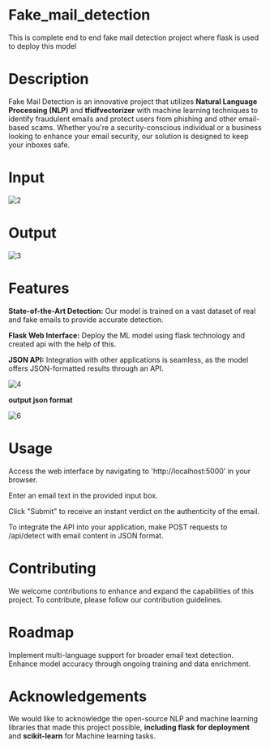 # Fake_mail_detection
This is complete end to end fake mail detection project where flask is used to deploy this model

# Description
Fake Mail Detection is an innovative project that utilizes **Natural Language Processing (NLP)** and **tfidfvectorizer** with machine learning techniques to identify fraudulent emails and protect users from phishing and other email-based scams. Whether you're a security-conscious individual or a business looking to enhance your email security, our solution is designed to keep your inboxes safe.

# Input

![2](https://github.com/1ArjunPandey/Fake_mail_detection/assets/134632401/998c3099-f04d-4a4d-8c19-104121ea2435)

# Output

![3](https://github.com/1ArjunPandey/Fake_mail_detection/assets/134632401/22c9985a-4482-4948-8262-b32761f8952b)


# Features
**State-of-the-Art Detection:** Our model is trained on a vast dataset of real and fake emails to provide accurate detection.

**Flask Web Interface:** Deploy the ML model using flask technology and created api with the help of this.

**JSON API:** Integration with other applications is seamless, as the model offers JSON-formatted results through an API.

![4](https://github.com/1ArjunPandey/Fake_mail_detection/assets/134632401/d0ece1c5-e0be-47f6-bfe5-f2cec613b32f)

**output json format**

![6](https://github.com/1ArjunPandey/Fake_mail_detection/assets/134632401/44cfb94e-ecac-42bc-9e3d-d829b0e7e0c5)




# Usage
Access the web interface by navigating to 'http://localhost:5000' in your browser.

Enter an email text in the provided input box.

Click "Submit" to receive an instant verdict on the authenticity of the email.

To integrate the API into your application, make POST requests to /api/detect with email content in JSON format.

# Contributing
We welcome contributions to enhance and expand the capabilities of this project. To contribute, please follow our contribution guidelines.

# Roadmap
Implement multi-language support for broader email text detection.
Enhance model accuracy through ongoing training and data enrichment.

# Acknowledgements
We would like to acknowledge the open-source NLP and machine learning libraries that made this project possible, **including flask for deployment** and **scikit-learn** for Machine learning tasks.

